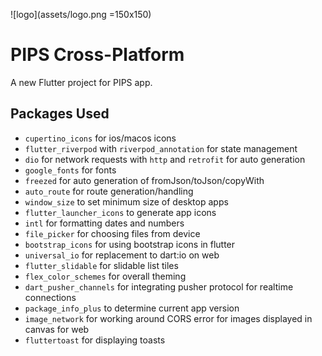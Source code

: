 ![logo](assets/logo.png =150x150)

# PIPS Cross-Platform

A new Flutter project for PIPS app.

## Packages Used

- `cupertino_icons` for ios/macos icons
- `flutter_riverpod` with `riverpod_annotation` for state management
- `dio` for network requests with `http` and `retrofit` for auto generation
- `google_fonts` for fonts
- `freezed` for auto generation of fromJson/toJson/copyWith
- `auto_route` for route generation/handling
- `window_size` to set minimum size of desktop apps
- `flutter_launcher_icons` to generate app icons
- `intl` for formatting dates and numbers
- `file_picker` for choosing files from device
- `bootstrap_icons` for using bootstrap icons in flutter
- `universal_io` for replacement to dart:io on web
- `flutter_slidable` for slidable list tiles
- `flex_color_schemes` for overall theming
- `dart_pusher_channels` for integrating pusher protocol for realtime connections
- `package_info_plus` to determine current app version
- `image_network` for working around CORS error for images displayed in canvas for web
- `fluttertoast` for displaying toasts